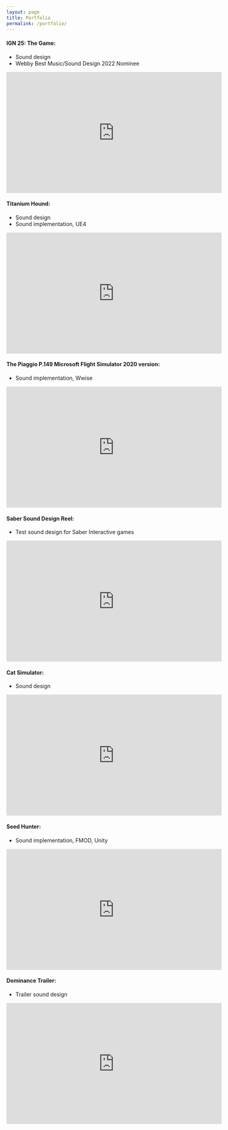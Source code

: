 ```yaml
---
layout: page
title: Portfolio
permalink: /portfolio/
---
```


#### IGN 25: The Game:

- Sound design
- Webby Best Music/Sound Design 2022 Nominee
<iframe width="560" height="315" src="https://www.youtube.com/embed/aI65xxPpHa4" title="YouTube video player" frameborder="0" allow="accelerometer; autoplay; clipboard-write; encrypted-media; gyroscope; picture-in-picture" allowfullscreen></iframe>

#### Titanium Hound:

- Sound design
- Sound implementation, UE4
<iframe width="560" height="315" src="https://www.youtube.com/embed/09EQ1tDq1t4" title="YouTube video player" frameborder="0" allow="accelerometer; autoplay; clipboard-write; encrypted-media; gyroscope; picture-in-picture" allowfullscreen></iframe>


#### The Piaggio P.149 Microsoft Flight Simulator 2020 version:
- Sound implementation, Wwise
<iframe width="560" height="315" src="https://www.youtube.com/embed/rlPb4sqp0o0" title="YouTube video player" frameborder="0" allow="accelerometer; autoplay; clipboard-write; encrypted-media; gyroscope; picture-in-picture" allowfullscreen></iframe>


#### Saber Sound Design Reel:
- Test sound design for Saber Interactive games
<iframe width="560" height="315" src="https://www.youtube.com/embed/ZbtTVa019PU" title="YouTube video player" frameborder="0" allow="accelerometer; autoplay; clipboard-write; encrypted-media; gyroscope; picture-in-picture" allowfullscreen></iframe>


#### Cat Simulator:
- Sound design
<iframe width="560" height="315" src="https://www.youtube.com/embed/YhboSkkG0LI" title="YouTube video player" frameborder="0" allow="accelerometer; autoplay; clipboard-write; encrypted-media; gyroscope; picture-in-picture" allowfullscreen></iframe>


#### Seed Hunter:
- Sound implementation, FMOD, Unity
<iframe width="560" height="315" src="https://www.youtube.com/embed/z02-LaFpFY8" title="YouTube video player" frameborder="0" allow="accelerometer; autoplay; clipboard-write; encrypted-media; gyroscope; picture-in-picture" allowfullscreen></iframe>


#### Dominance Trailer:
- Trailer sound design
<iframe width="560" height="315" src="https://www.youtube.com/embed/QDa59ocw1r4" title="YouTube video player" frameborder="0" allow="accelerometer; autoplay; clipboard-write; encrypted-media; gyroscope; picture-in-picture" allowfullscreen></iframe>

